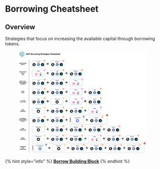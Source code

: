 # Borrowing Cheatsheet

## Overview

Strategies that focus on increasing the available capital through borrowing tokens.

<figure><img src="../../.gitbook/assets/Cheatsheet - Borrow.jpg" alt=""><figcaption></figcaption></figure>

{% hint style="info" %}
[**Borrow Building Block**](../../factor-building-blocks/borrow.md)
{% endhint %}
